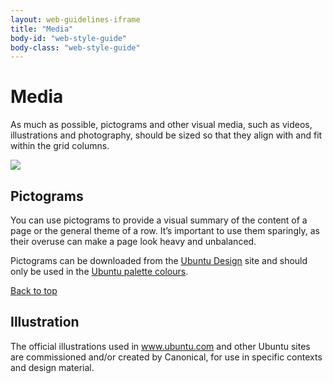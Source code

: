 ```yaml
---
layout: web-guidelines-iframe
title: "Media"
body-id: "web-style-guide"
body-class: "web-style-guide"
---
```



<div class="row">
<div class="seven-col">
<h1>Media</h1>
<p>As much as possible, pictograms and other visual media, such as videos, illustrations and photography, should be sized so that they align with and fit within the grid columns.</p>
</div>
<div class="col-5">
<img src="{{ site.assets_path }}ba0ead7d-media-grid.jpg" />
</div>
</div>

<div class="row">
<h2 id="pictograms">Pictograms</h2>
<div class="eight-col">
<p>You can use pictograms to provide a visual summary of the content of a page or the general theme of a row. It&#8217;s important to use them sparingly, as their overuse can make a page look heavy and unbalanced.</p>
<p>Pictograms can be downloaded from the <a href="http://design.ubuntu.com/downloads">Ubuntu Design</a> site and should only be used in the <a href="http://design.ubuntu.com/brand/colour-palette">Ubuntu palette colours</a>.</p>
</div>
</div>

<div class="row no-border">
<div class="link-top"><a href="#">Back to top</a></div>
<h2 id="illustration">Illustration</h2>
<div class="eight-col">
<p>The official illustrations used in <a href="http://www.ubuntu.com">www.ubuntu.com</a> and other Ubuntu sites are commissioned and/or created by Canonical, for use in specific contexts and design material.</p>
</div>
</div>
